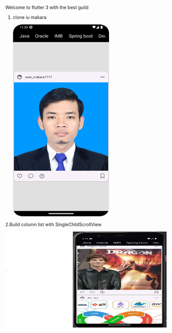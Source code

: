 Welcome to flutter 3 with the best guild
1. clone iu makara

   <img alt="img.png" height="600" src="img.png" width="300"/>
   

2.Build column list with SingleChildScrollView

<img alt="img_1.png" height="300" src="img_1.png" width="600"/>

